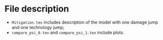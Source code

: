 # File description

- `Mitigation.tex` includes description of the model with one damage jump and one technology jump;
- `compare_psi_0.tex` and `compare_psi_1.tex` include plots.
